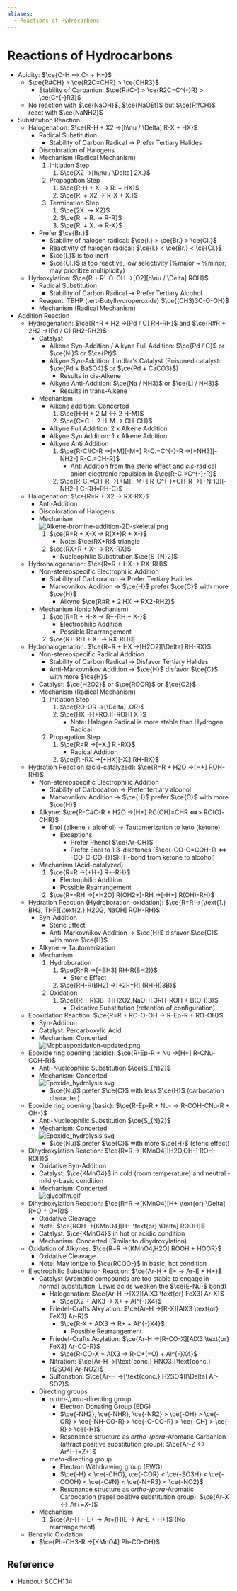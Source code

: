 ```yaml
---
aliases:
  - Reactions of Hydrocarbons
---
```


# Reactions of Hydrocarbons

- Acidity: $\ce{C-H <=> C- + H+}$
	- $\ce{R#CH} > \ce{R2C=CHR} > \ce{CHR3}$
		- Stability of Carbanion: $\ce{R#C-} > \ce{R2C=C^{-}R} > \ce{C^{-}R3}$
	- No reaction with $\ce{NaOH}$, $\ce{NaOEt}$ but $\ce{R#CH}$ react with $\ce{NaNH2}$
- Substitution Reaction
	- Halogenation: $\ce{R-H + X2 ->[h\nu / \Delta] R-X + HX}$
		- Radical Substitution
			- Stability of Carbon Radical → Prefer Tertiary Halides
		- Discoloration of Halogens
		- Mechanism (Radical Mechanism)
			1. Initiation Step
				1. $\ce{X2 ->[h\nu / \Delta] 2X.}$
			2. Propagation Step
				1. $\ce{R-H + X. -> R. + HX}$
				2. $\ce{R. + X2 -> R-X + X.}$
			3. Termination Step
				1. $\ce{2X. -> X2}$
				2. $\ce{R. + R. -> R-R}$
				3. $\ce{R. + X. -> R-X}$
		- Prefer $\ce{Br.}$
			- Stability of halogen radical: $\ce{I.} > \ce{Br.} > \ce{Cl.}$
			- Reactivity of halogen radical: $\ce{I.} < \ce{Br.} < \ce{Cl.}$
			- $\ce{I.}$ is too inert
			- $\ce{Cl.}$ is too reactive, low selectivity (%major ~ %minor; may prioritize multiplicity)
	- Hydroxylation: $\ce{R + R'-O-OH ->[O2][h\nu / \Delta] ROH}$
		- Radical Substitution
			- Stability of Carbon Radical → Prefer Tertiary Alcohol
		- Reagent: TBHP (tert-Butylhydroperoxide) $\ce{(CH3)3C-O-OH}$
		- Mechanism (Radical Mechanism)
- Addition Reaction
	- Hydrogenation: $\ce{R=R + H2 ->[Pd / C] RH-RH}$ and $\ce{R#R + 2H2 ->[Pd / C] RH2-RH2}$
		- Catalyst
			- Alkene Syn-Addition / Alkyne Full Addition: $\ce{Pd / C}$ or $\ce{Ni}$ or $\ce{Pt}$
			- Alkyne Syn-Addition: Lindlar's Catalyst (Poisoned catalyst: $\ce{Pd + BaSO4}$ or $\ce{Pd + CaCO3}$)
				- Results in cis-Alkene
			- Alkyne Anti-Addition: $\ce{Na / NH3}$ or $\ce{Li / NH3}$
				- Results in trans-Alkene
		- Mechanism
			- Alkene addition: Concerted
				1. $\ce{H-H + 2 M <-> 2 H-M}$
				2. $\ce{C=C + 2 H-M -> CH-CH}$
			- Alkyne Full Addition: 2 x Alkene Addition
			- Alkyne Syn Addition: 1 x Alkene Addition
			- Alkyne Anti Addition
				1. $\ce{R-C#C-R ->[+M][-M+] R-C.=C^{-}-R ->[+NH3][-NH2-] R-C.=CH-R}$
					- Anti Addition from the steric effect and *cis*-radical anion electronic repulsion in $\ce{R-C.=C^{-}-R}$
				2. $\ce{R-C.=CH-R ->[+M][-M+] R-C^{-}=CH-R ->[+NH3][-NH2-] C-RH=RH-C}$
	- Halogenation: $\ce{R=R + X2 -> RX-RX}$
		- Anti-Addition
		- Discoloration of Halogens
		- Mechanism  
		  ![Alkene-bromine-addition-2D-skeletal.png](https://upload.wikimedia.org/wikipedia/commons/3/33/Alkene-bromine-addition-2D-skeletal.png)
			1. $\ce{R=R + X-X -> R(X+)R + X-}$
				- Note: $\ce{RX+R}$ triangle
			2. $\ce{RX+R + X- -> RX-RX}$
				- Nucleophilic Substitution $\ce{S_{N}2}$
	- Hydrohalogenation: $\ce{R=R + HX -> RX-RH}$
		- Non-stereospecific Electrophilic Addition
			- Stability of Carboxation → Prefer Tertiary Halides
			- Markovnikov Addition → $\ce{H}$ prefer $\ce{C}$ with more $\ce{H}$
				- Alkyne $\ce{R#R + 2 HX -> RX2-RH2}$
		- Mechanism (Ionic Mechanism)
			1. $\ce{R=R + H-X -> R+-RH + X-}$
				- Electrophilic Addition
				- Possible Rearrangement
			2. $\ce{R+-RH + X- -> RX-RH}$
	- Hydrohalogenation: $\ce{R=R + HX ->[H2O2][\Delta] RH-RX}$
		- Non-stereospecific Radical Addition
			- Stability of Carbon Radical → Disfavor Tertiary Halides
			- Anti-Markovnikov Addition → $\ce{H}$ disfavor $\ce{C}$ with more $\ce{H}$
		- Catalyst: $\ce{H2O2}$ or $\ce{ROOR}$ or $\ce{O2}$
		- Mechanism (Radical Mechanism)
			1. Initiation Step
				1. $\ce{RO-OR ->[\Delta] .OR}$
				2. $\ce{HX ->[+RO.][-ROH] X.}$
					- Note: Halogen Radical is more stable than Hydrogen Radical
			2. Propagation Step
				1. $\ce{R=R ->[+X.] R.-RX}$
					- Radical Addition
				2. $\ce{R.-RX ->[+HX][-X.] RH-RX}$
	- Hydration Reaction (acid-catalyzed): $\ce{R=R + H2O ->[H+] ROH-RH}$
		- Non-stereospecific Electrophilic Addition
			- Stability of Carbocation → Prefer tertiary alcohol
			- Markovnikov Addition → $\ce{H}$ prefer $\ce{C}$ with more $\ce{H}$
		- Alkyne: $\ce{R-C#C-R + H2O ->[H+] RC(OH)=CHR <=>> RC(O)-CHR}$
			- Enol (alkene + alcohol) → Tautomerization to keto (ketone)
				- Exceptions:
					- Prefer Phenol $\ce{Ar-OH}$
					- Prefer Enol to 1,3-diketones ($\ce{-CO-C=COH-{} <=> -CO-C-CO-{}}$) (H-bond from ketone to alcohol)
		- Mechanism (Acid-catalyzed)
			1. $\ce{R=R ->[+H+] R+-RH}$
				- Electrophilic Addition
				- Possible Rearrangement
			2. $\ce{R+-RH ->[+H2O] R(OH2+)-RH ->[-H+] R(OH)-RH}$
	- Hydration Reaction (Hydroboration-oxidation): $\ce{R=R ->[\text{1.} BH3, THF][\text{2.} H2O2, NaOH] ROH-RH}$
		- Syn-Addition
			- Steric Effect
			- Anti-Markovnikov Addition → $\ce{H}$ disfavor $\ce{C}$ with more $\ce{H}$
		- Alkyne → Tautomerization
		- Mechanism
			1. Hydroboration
				1. $\ce{R=R ->[+BH3] RH-R(BH2)}$
					- Steric Effect
				2. $\ce{RH-R(BH2) ->[+2R=R] (RH-R)3B}$
			2. Oxidation
				1. $\ce{(RH-R)3B ->[H2O2,NaOH] 3RH-ROH + B(OH)3}$
					- Oxidative Substitution (retention of configuration)
	 - Epoxidation Reaction: $\ce{R=R + RO-O-OH -> R-Ep-R + RO-OH}$
		 - Syn-Addition
		 - Catalyst: Percarboxylic Acid
		 - Mechanism: Concerted  
		   ![Mcpbaepoxidation-updated.png](https://upload.wikimedia.org/wikipedia/commons/5/5d/Mcpbaepoxidation-updated.png)
	 - Epoxide ring opening (acidic): $\ce{R-Ep-R + Nu ->[H+] R-CNu-COH-R}$
		 - Anti-Nucleophilic Substitution $\ce{S_{N}2}$
		 - Mechanism: Concerted  
		   ![Epoxide\_hydrolysis.svg](https://upload.wikimedia.org/wikipedia/commons/1/12/Epoxide_hydrolysis.svg)
			- $\ce{Nu}$ prefer $\ce{C}$ with less $\ce{H}$ (carbocation character)
	 - Epoxide ring opening (basic): $\ce{R-Ep-R + Nu- -> R-COH-CNu-R + OH-}$
		 - Anti-Nucleophilic Substitution $\ce{S_{N}2}$
		 - Mechanism: Concerted  
		   ![Epoxide\_hydrolysis.svg](https://upload.wikimedia.org/wikipedia/commons/1/12/Epoxide_hydrolysis.svg)
			 - $\ce{Nu}$ prefer $\ce{C}$ with more $\ce{H}$ (steric effect)
	 - Dihydroxylation Reaction: $\ce{R=R ->[KMnO4][H2O,OH-] ROH-ROH}$
		 - Oxidative Syn-Addition
		 - Catalyst: $\ce{KMnO4}$ in cold (room temperature) and neutral - mildly-basic condition
		 - Mechanism: Concerted  
		   ![glycolfm.gif](https://www2.chemistry.msu.edu/faculty/reusch/virttxtjml/Images2/glycolfm.gif)
	 - Dihydroxylation Reaction: $\ce{R=R ->[KMnO4][H+ \text{or} \Delta] R=O + O=R}$
		 - Oxidative Cleavage
		 - Note: $\ce{ROH ->[KMnO4][H+ \text{or} \Delta] ROOH}$
		 - Catalyst: $\ce{KMnO4}$ in hot or acidic condition
		 - Mechanism: Concerted (Similar to dihydroxylation)
	 - Oxidation of Alkynes: $\ce{R=R ->[KMnO4,H2O] ROOH + HOOR}$
		 - Oxidative Cleavage
		 - Note: May ionize to $\ce{RCOO-}$ in basic, hot condition
	 - Electrophilic Substitution Reaction: $\ce{Ar-H + E+ -> Ar-E + H+}$
		 - Catalyst (Aromatic compounds are too stable to engage in normal substitution; Lewis acids weaken the $\ce{E-Nu}$ bond)
			 - Halogenation: $\ce{Ar-H ->[X2][AlX3 \text{or} FeX3] Ar-X}$
				 - $\ce{X2 + AlX3 -> X+ + Al^{-}X4}$
			 - Friedel-Crafts Alkylation: $\ce{Ar-H ->[R-X][AlX3 \text{or} FeX3] Ar-R}$
				 - $\ce{R-X + AlX3 -> R+ + Al^{-}X4}$
					 - Possible Rearrangement
			 - Friedel-Crafts Acylation: $\ce{Ar-H ->[R-CO-X][AlX3 \text{or} FeX3] Ar-CO-R}$
				 - $\ce{R-CO-X + AlX3 -> R-C+(=O) + Al^{-}X4}$
			 - Nitration: $\ce{Ar-H ->[\text{conc.} HNO3][\text{conc.} H2SO4] Ar-NO2}$
			 - Sulfonation: $\ce{Ar-H ->[\text{conc.} H2SO4][\Delta] Ar-SO2}$
		 - Directing groups
			 - *ortho*-/*para*-directing group
				 - Electron Donating Group (EDG)
				 - $\ce{-NH2}, \ce{-NHR}, \ce{-NR2} > \ce{-OH} > \ce{-OR} > \ce{-NH-CO-R} > \ce{-O-CO-R} > \ce{-CH} > \ce{-R} > \ce{-H}$
				 - Resonance structure as *ortho*-/*para*-Aromatic Carbanion (attract positive substitution group): $\ce{Ar-Z <-> Ar^{-}=Z+}$
			 - *meta*-directing group
				 - Electron Withdrawing group (EWG)
				 - $\ce{-H} < \ce{-CHO}, \ce{-COR} < \ce{-SO3H} < \ce{-COOH} < \ce{-C#N} < \ce{-N+R3} < \ce{-NO2}$
				 - Resonance structure as *ortho*-/*para*-Aromatic Carbocation (repel positive substitution group): $\ce{Ar-X <-> Ar+=X-}$
		 - Mechanism
			 1. $\ce{Ar-H + E+ -> Ar+(H)E -> Ar-E + H+}$ (No rearrangement)
	 - Benzylic Oxidation
		 - $\ce{Ph-CH3-R ->[KMnO4] Ph-CO-OH}$

## Reference

- Handout SCCH134

